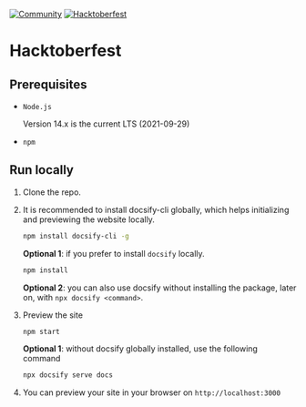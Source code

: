 [![Community](https://img.shields.io/badge/Join-Community-blue.svg)](https://callforcode.org/slack) [![Hacktoberfest](https://img.shields.io/badge/Celebrate-Hacktoberfest-orange.svg)](https://call-for-code.github.io/Hacktoberfest/#/?id=main)

# Hacktoberfest

## Prerequisites

- `Node.js`

  Version 14.x is the current LTS (2021-09-29)

- `npm`

## Run locally

1. Clone the repo.

2. It is recommended to install docsify-cli globally, which helps initializing and previewing the website locally.

   ```bash
   npm install docsify-cli -g
   ```

   **Optional 1**: if you prefer to install `docsify` locally.

   ```bash
   npm install
   ```

   **Optional 2**: you can also use docsify without installing the package, later on, with `npx docsify <command>`.

3. Preview the site

   ```bash
   npm start
   ```

   **Optional 1**: without docsify globally installed, use the following command

   ```bash
   npx docsify serve docs
   ```

4. You can preview your site in your browser on `http://localhost:3000`
